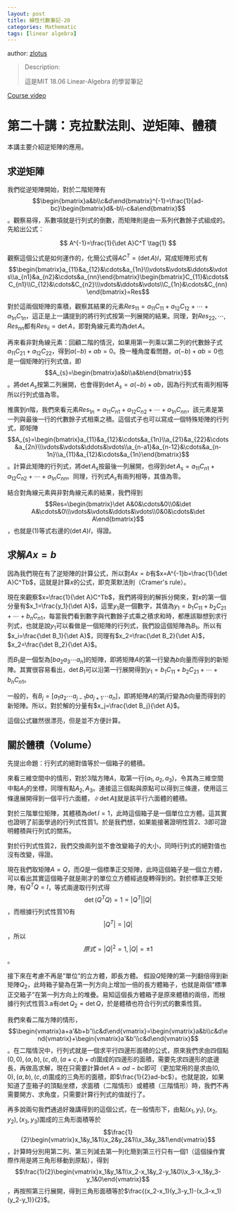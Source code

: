 ```yaml
---
layout: post
title: 線性代數筆記-20
categories: Mathematic
tags: [linear algebra]
---
```


author: [zlotus](https://github.com/zlotus/notes-linear-algebra)

> Description:
>
> 這是MIT 18.06 Linear-Algebra 的學習筆記	

[Course video](https://www.youtube.com/watch?v=QVKj3LADCnA&list=PLE7DDD91010BC51F8&index=21&ab_channel=MITOpenCourseWare)

<!-- more -->

# 第二十講：克拉默法則、逆矩陣、體積

本講主要介紹逆矩陣的應用。

## 求逆矩陣

我們從逆矩陣開始，對於二階矩陣有$$\begin{bmatrix}a&b\\c&d\end{bmatrix}^{-1}=\frac{1}{ad-bc}\begin{bmatrix}d&-b\\-c&a\end{bmatrix}$$。觀察易得，系數項就是行列式的倒數，而矩陣則是由一系列代數餘子式組成的。先給出公式：

$$
A^{-1}=\frac{1}{\det A}C^T
\tag{1}
$$

觀察這個公式是如何運作的，化簡公式得$AC^T=(\det A)I$，寫成矩陣形式有$$\begin{bmatrix}a_{11}&a_{12}&\cdots&a_{1n}\\\vdots&\vdots&\ddots&\vdots\\a_{n1}&a_{n2}&\cdots&a_{nn}\end{bmatrix}\begin{bmatrix}C_{11}&\cdots&C_{n1}\\C_{12}&\cdots&C_{n2}\\\vdots&\ddots&\vdots\\C_{1n}&\cdots&C_{nn}\end{bmatrix}=Res$$

對於這兩個矩陣的乘積，觀察其結果的元素$Res_{11}=a_{11}C_{11}+a_{12}C_{12}+\cdots+a_{1n}C_{1n}$，這正是上一講提到的將行列式按第一列展開的結果。同理，對$Res_{22}, \cdots, Res_{nn}$都有$Res_{ii}=\det A$，即對角線元素均為$\det A$。

再來看非對角線元素：回顧二階的情況，如果用第一列乘以第二列的代數餘子式$a_{11}C_{21}+a_{12}C_{22}$，得到$a(-b)+ab=0$。換一種角度看問題，$a(-b)+ab=0$也是一個矩陣的行列式值，即$$A_{s}=\begin{bmatrix}a&b\\a&b\end{bmatrix}$$。將$\det A_{s}$按第二列展開，也會得到$\det A_{s}=a(-b)+ab$，因為行列式有兩列相等所以行列式值為零。

推廣到$n$階，我們來看元素$Res_{1n}=a_{11}C_{n1}+a_{12}C_{n2}+\cdots+a_{1n}C_{nn}$，該元素是第一列與最後一行的代數餘子式相乘之積。這個式子也可以寫成一個特殊矩陣的行列式，即矩陣$$A_{s}=\begin{bmatrix}a_{11}&a_{12}&\cdots&a_{1n}\\a_{21}&a_{22}&\cdots&a_{2n}\\\vdots&\vdots&\ddots&\vdots\\a_{n-a1}&a_{n-12}&\cdots&a_{n-1n}\\a_{11}&a_{12}&\cdots&a_{1n}\end{bmatrix}$$。計算此矩陣的行列式，將$\det A_{s}$按最後一列展開，也得到$\det A_{s}=a_{11}C_{n1}+a_{12}C_{n2}+\cdots+a_{1n}C_{nn}$。同理，行列式$A_{s}$有兩列相等，其值為零。

結合對角線元素與非對角線元素的結果，我們得到$$Res=\begin{bmatrix}\det A&0&\cdots&0\\0&\det A&\cdots&0\\\vdots&\vdots&\ddots&\vdots\\0&0&\cdots&\det A\end{bmatrix}$$，也就是$(1)$等式右邊的$(\det A)I$，得證。

## 求解$Ax=b$

因為我們現在有了逆矩陣的計算公式，所以對$Ax=b$有$x=A^{-1}b=\frac{1}{\det A}C^Tb$，這就是計算$x$的公式，即克萊默法則（Cramer's rule）。

現在來觀察$x=\frac{1}{\det A}C^Tb$，我們將得到的解拆分開來，對$x$的第一個分量有$x_1=\frac{y_1}{\det A}$，這里$y_1$是一個數字，其值為$y_1=b_1C_{11}+b_2C_{21}+\cdots+b_nC_{n1}$，每當我們看到數字與代數餘子式乘之積求和時，都應該聯想到求行列式，也就是說$y_1$可以看做是一個矩陣的行列式，我們設這個矩陣為$B_1$。所以有$x_i=\frac{\det B_1}{\det A}$，同理有$x_2=\frac{\det B_2}{\det A}$，$x_2=\frac{\det B_2}{\det A}$。

而$B_1$是一個型為$\Bigg[b a_2 a_3 \cdots a_n\Bigg]$的矩陣，即將矩陣$A$的第一行變為$b$向量而得到的新矩陣。其實很容易看出，$\det B_1$可以沿第一行展開得到$y_1=b_1C_{11}+b_2C_{21}+\cdots+b_nC_{n1}$。

一般的，有$B_j=\Bigg[a_1 a_2 \cdots a_{j-1} b a_{j+1} \cdots a_n\Bigg]$，即將矩陣$A$的第$j$行變為$b$向量而得到的新矩陣。所以，對於解的分量有$x_j=\frac{\det B_j}{\det A}$。

這個公式雖然很漂亮，但是並不方便計算。

## 關於體積（Volume）

先提出命題：行列式的絕對值等於一個箱子的體積。

來看三維空間中的情形，對於$3$階方陣$A$，取第一行$(a_1,a_2,a_3)$，令其為三維空間中點$A_1$的坐標，同理有點$A_2, A_3$。連接這三個點與原點可以得到三條邊，使用這三條邊展開得到一個平行六面體，$\left\|\det A\right\|$就是該平行六面體的體積。

對於三階單位矩陣，其體積為$\det I=1$，此時這個箱子是一個單位立方體。這其實也證明了前面學過的行列式性質1。於是我們想，如果能接著證明性質2、3即可證明體積與行列式的關系。

對於行列式性質2，我們交換兩列並不會改變箱子的大小，同時行列式的絕對值也沒有改變，得證。

現在我們取矩陣$A=Q$，而$Q$是一個標準正交矩陣，此時這個箱子是一個立方體，可以看出其實這個箱子就是剛才的單位立方體經過旋轉得到的。對於標準正交矩陣，有$Q^TQ=I$，等式兩邊取行列式得$$\det(Q^TQ)=1=\left|Q^T\right|\left|Q\right|$$，而根據行列式性質10有$$\left|Q^T\right|=\left|Q\right|$$，所以$$原式=\left|Q\right|^2=1, \left|Q\right|=\pm 1$$。

接下來在考慮不再是“單位”的立方體，即長方體。 假設$Q$矩陣的第一列翻倍得到新矩陣$Q_2$，此時箱子變為在第一列方向上增加一倍的長方體箱子，也就是兩個“標準正交箱子”在第一列方向上的堆疊。易知這個長方體箱子是原來體積的兩倍，而根據行列式性質3.a有$\det Q_2=\det Q$，於是體積也符合行列式的數乘性質。

我們來看二階方陣的情形，$$\begin{vmatrix}a+a'&b+b'\\c&d\end{vmatrix}=\begin{vmatrix}a&b\\c&d\end{vmatrix}+\begin{vmatrix}a'&b'\\c&d\end{vmatrix}$$。在二階情況中，行列式就是一個求平行四邊形面積的公式，原來我們求由四個點$(0,0), (a,b), (c,d), (a+c,b+d)$圍成的四邊形的面積，需要先求四邊形的底邊長，再做高求解，現在只需要計算$\det A=ad-bc$即可（更加常用的是求由$(0,0), (a,b), (c,d)$圍成的三角形的面積，即$\frac{1}{2}ad-bc$）。也就是說，如果知道了歪箱子的頂點坐標，求面積（二階情形）或體積（三階情形）時，我們不再需要開方、求角度，只需要計算行列式的值就行了。

再多說兩句我們通過好幾講得到的這個公式，在一般情形下，由點$(x_1,y_1), (x_2,y_2), (x_3,y_3)$圍成的三角形面積等於$$\frac{1}{2}\begin{vmatrix}x_1&y_1&1\\x_2&y_2&1\\x_3&y_3&1\end{vmatrix}$$，計算時分別用第二列、第三列減去第一列化簡到第三行只有一個$1$（這個操作實際作用是將三角形移動到原點），得到$$\frac{1}{2}\begin{vmatrix}x_1&y_1&1\\x_2-x_1&y_2-y_1&0\\x_3-x_1&y_3-y_1&0\end{vmatrix}$$，再按照第三行展開，得到三角形面積等於$\frac{(x_2-x_1)(y_3-y_1)-(x_3-x_1)(y_2-y_1)}{2}$。
